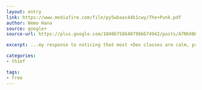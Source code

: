 ```yaml
---
layout: entry
link: https://www.mediafire.com/file/py5wbaas44b1cwy/The+Punk.pdf
author: Nemo Hana
source: google+
source-url: https://plus.google.com/104067586407986674942/posts/A7NhXBQmWvp

excerpt: ...my response to noticing that most +Dex classes are calm, precise professionals and that there are very few wild, impulsive killers with little respect for life.

categories:
- thief

tags:
- free
---
```

